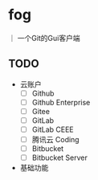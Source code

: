 # fog
｜ 一个Git的Gui客户端

## TODO
* 云账户  
    - [ ] Github
    - [ ] Github Enterprise
    - [ ] Gitee
    - [ ] GitLab
    - [ ] GitLab CEEE
    - [ ] 腾讯云 Coding
    - [ ] Bitbucket
    - [ ] Bitbucket Server

* 基础功能
    